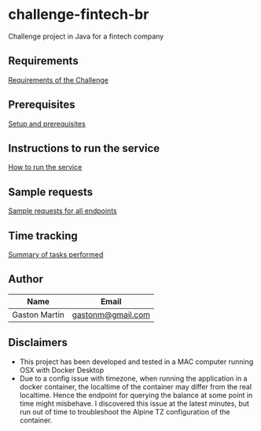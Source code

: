 # challenge-fintech-br
Challenge project in Java for a fintech company

## Requirements
[Requirements of the Challenge](doc/CHALLENGE.md)

## Prerequisites
[Setup and prerequisites](doc/SETUP.md)

## Instructions to run the service
[How to run the service](doc/EXECUTION.md)

## Sample requests
[Sample requests for all endpoints](doc/REQUESTS.md)

## Time tracking
[Summary of tasks performed](doc/TIMETRACKING.md)

## Author

| Name           | Email             |
|----------------|-------------------|
| Gaston Martin  | gastonm@gmail.com |

## Disclaimers

- This project has been developed and tested in a MAC computer running OSX with Docker Desktop
- Due to a config issue with timezone, when running the application in a docker container, the localtime of the container 
may differ from the real localtime. Hence the endpoint for querying the balance at some point in time might misbehave.
I discovered this issue at the latest minutes, but run out of time to troubleshoot the Alpine TZ configuration of the container.
